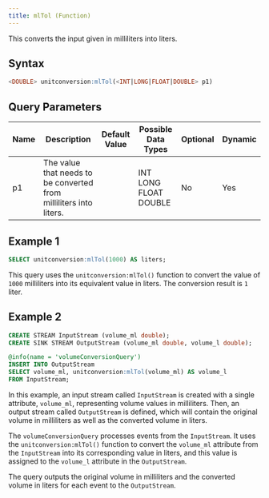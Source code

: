 ```yaml
---
title: mlTol (Function)
---
```


This converts the input given in milliliters into liters.

## Syntax

```sql
<DOUBLE> unitconversion:mlTol(<INT|LONG|FLOAT|DOUBLE> p1)
```

## Query Parameters

| Name | Description | Default Value | Possible Data Types   | Optional | Dynamic |
|------|-------------|---------------|-----------------------|----------|---------|
| p1   | The value that needs to be converted from milliliters into liters. |               | INT LONG FLOAT DOUBLE | No       | Yes     |

## Example 1

```sql
SELECT unitconversion:mlTol(1000) AS liters;
```

This query uses the `unitconversion:mlTol()` function to convert the value of `1000` milliliters into its equivalent value in liters. The conversion result is `1` liter.

## Example 2

```sql
CREATE STREAM InputStream (volume_ml double);
CREATE SINK STREAM OutputStream (volume_ml double, volume_l double);

@info(name = 'volumeConversionQuery')
INSERT INTO OutputStream
SELECT volume_ml, unitconversion:mlTol(volume_ml) AS volume_l
FROM InputStream;
```

In this example, an input stream called `InputStream` is created with a single attribute, `volume_ml`, representing volume values in milliliters. Then, an output stream called `OutputStream` is defined, which will contain the original volume in milliliters as well as the converted volume in liters.

The `volumeConversionQuery` processes events from the `InputStream`. It uses the `unitconversion:mlTol()` function to convert the `volume_ml` attribute from the `InputStream` into its corresponding value in liters, and this value is assigned to the `volume_l` attribute in the `OutputStream`.

The query outputs the original volume in milliliters and the converted volume in liters for each event to the `OutputStream`.
